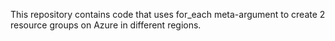 This repository contains code that uses for_each meta-argument to create 2 resource groups on Azure in different regions.
